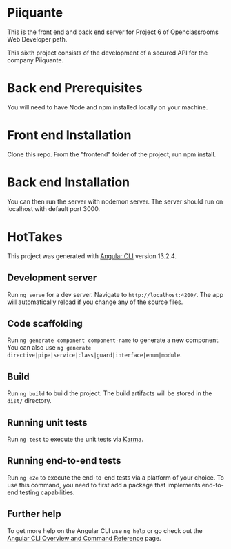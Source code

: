 # Piiquante #

This is the front end and back end server for Project 6 of Openclassrooms Web Developer path.

This sixth project consists of the development of a secured API for the company Piiquante.

# Back end Prerequisites #

You will need to have Node and npm installed locally on your machine.

# Front end Installation #

Clone this repo. From the "frontend" folder of the project, run npm install. 

# Back end Installation #

You can then run the server with nodemon server. The server should run on localhost with default port 3000.

# HotTakes

This project was generated with [Angular CLI](https://github.com/angular/angular-cli) version 13.2.4.

## Development server

Run `ng serve` for a dev server. Navigate to `http://localhost:4200/`. The app will automatically reload if you change any of the source files.

## Code scaffolding

Run `ng generate component component-name` to generate a new component. You can also use `ng generate directive|pipe|service|class|guard|interface|enum|module`.

## Build

Run `ng build` to build the project. The build artifacts will be stored in the `dist/` directory.

## Running unit tests

Run `ng test` to execute the unit tests via [Karma](https://karma-runner.github.io).

## Running end-to-end tests

Run `ng e2e` to execute the end-to-end tests via a platform of your choice. To use this command, you need to first add a package that implements end-to-end testing capabilities.

## Further help

To get more help on the Angular CLI use `ng help` or go check out the [Angular CLI Overview and Command Reference](https://angular.io/cli) page.
